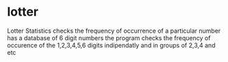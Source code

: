 # lotter
Lotter Statistics
checks the frequency of occurrence of a particular number
has a database of 6 digit numbers
the program checks the frequency of occurence of the 1,2,3,4,5,6 digits indipendatly and in groups of 2,3,4 and etc
